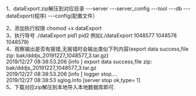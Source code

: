 1、dataExport.zip解压到对应目录
	---server
		---server_config
	---tool
		---db
			---dataExport(程序)
			---config(配置文件）
			
2、添加执行权限  chomod +x dataExport  
3、执行导号 ./dataExport pid1 pid2 例如(./dataExport 1048577 1048578 1048579)  
4、观察输出是否有报错,无报错时会输出类似下列内容(export data success,file zip: bak/dddjs_20191227_1048577_3.tar.gz)  	
	2019/12/27 08:38:53.206 [info ]  export data success,file zip: bak/dddjs_20191227_1048577_3.tar.gz  
  	2019/12/27 08:38:53.206 [info ]  logger stop....  
  	2019/12/27 08:38:53 sglog.Info [server stop ok,type= 1]  
5、下载对应zip解压到本地导入本地数据库即可.
